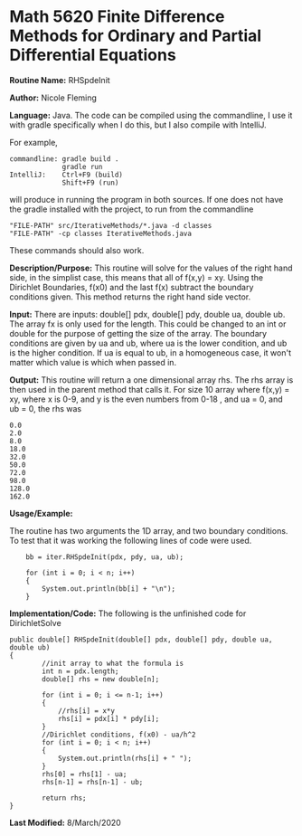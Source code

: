 # Math 5620 Finite Difference Methods for Ordinary and Partial Differential Equations

**Routine Name:**           RHSpdeInit

**Author:**                 Nicole Fleming

**Language:**              Java. The code can be compiled using the commandline, I use it with gradle specifically when I do this, but I also compile with IntelliJ.

For example,

    commandline: gradle build .
                 gradle run
    IntelliJ:    Ctrl+F9 (build)
                 Shift+F9 (run)

will produce in running the program in both sources. If one does not have the gradle installed with the project, to run from the commandline

    "FILE-PATH" src/IterativeMethods/*.java -d classes
    "FILE-PATH" -cp classes IterativeMethods.java
    
These commands should also work.

**Description/Purpose:** This routine will solve for the values of the right hand side, in the simplist case, this means that all of f(x,y) = xy. Using the Dirichlet Boundaries, f(x0) and the last f(x) subtract the boundary conditions given. This method returns the right hand side vector.

**Input:** There are  inputs: double[] pdx, double[] pdy, double ua, double ub. The array fx is only used for the length. This could be changed to an int or double for the purpose of getting the size of the array. The boundary conditions are given by ua and ub, where ua is the lower condition, and ub is the higher condition. If ua is equal to ub, in a homogeneous case, it won't matter which value is which when passed in.

**Output:** This routine will return a one dimensional array rhs. The rhs array is then used in the parent method that calls it. For size 10 array where f(x,y) = xy, where x is 0-9, and y is the even numbers from 0-18 , and ua = 0, and ub = 0, the rhs was
  
    0.0 
    2.0 
    8.0 
    18.0 
    32.0 
    50.0 
    72.0 
    98.0 
    128.0 
    162.0     

**Usage/Example:**

The routine has two arguments the 1D array, and two boundary conditions. To test that it was working the following lines of code were used.
                  
        bb = iter.RHSpdeInit(pdx, pdy, ua, ub);

        for (int i = 0; i < n; i++)
        {
            System.out.println(bb[i] + "\n");
        }

**Implementation/Code:** The following is the unfinished code for DirichletSolve
 
    public double[] RHSpdeInit(double[] pdx, double[] pdy, double ua, double ub)
    {
            //init array to what the formula is
            int n = pdx.length;
            double[] rhs = new double[n];

            for (int i = 0; i <= n-1; i++)
            {
                //rhs[i] = x*y
                rhs[i] = pdx[i] * pdy[i];
            }
            //Dirichlet conditions, f(x0) - ua/h^2
            for (int i = 0; i < n; i++)
            {
                System.out.println(rhs[i] + " ");
            }
            rhs[0] = rhs[1] - ua;
            rhs[n-1] = rhs[n-1] - ub;

            return rhs;
    }
     

**Last Modified:** 8/March/2020
